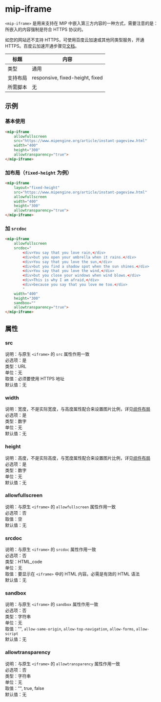 # mip-iframe

`<mip-iframe>` 是用来支持在 MIP 中嵌入第三方内容的一种方式，需要注意的是：所嵌入的内容强制是符合 HTTPS 协议的。

如您的网站还不支持 HTTPS，可使用百度云加速或其他同类型服务，开通 HTTPS。百度云加速开通步骤见[文档](http://su.baidu.com/zhuanti/mip)。

标题|内容
----|----
类型|通用
支持布局|responsive, fixed-height, fixed
所需脚本|无

## 示例

### 基本使用

```html
<mip-iframe
    allowfullscreen
    src="https://www.mipengine.org/article/instant-pageview.html"
    width="400"
    height="300"
    allowtransparency="true">
</mip-iframe>
```

### 加布局（`fixed-height` 为例）

```html
<mip-iframe
    layout="fixed-height"
    src="https://www.mipengine.org/article/instant-pageview.html"
    allowfullscreen
    width="400"
    height="300"
    allowtransparency="true">
</mip-iframe>
```

### 加 `srcdoc`

```html
<mip-iframe
    allowfullscreen
    srcdoc="
        <div>You say that you love rain,</div>
        <div>but you open your umbrella when it rains.</div>
        <div>You say that you love the sun,</div>
        <div>but you find a shadow spot when the sun shines.</div>
        <div>You say that you love the wind,</div>
        <div>but you close your windows when wind blows.</div>
        <div>This is why I am afraid,</div>
        <div>because you say that you love me too.</div>
        "
    width="400"
    height="300"
    sandbox=""
    allowtransparency="true">
</mip-iframe>
```

## 属性

### src

说明：与原生 `<iframe>` 的 `src` 属性作用一致  
必选项：是  
类型：URL  
单位：无  
取值：必须要使用 HTTPS 地址  
默认值：无

### width

说明：宽度，不是实际宽度，与高度属性配合来设置图片比例，详见[组件布局](../layout.md)  
必选项：是  
类型：数字  
单位：无  
默认值：无

### height

说明：高度，不是实际高度，与宽度属性配合来设置图片比例，详见[组件布局](../layout.md)  
必选项：是  
类型：数字  
单位：无  
默认值：无

### allowfullscreen

说明：与原生 `<iframe>` 的 `allowfullscreen` 属性作用一致  
必选项：否  
取值：空  
默认值：无

### srcdoc

说明：与原生 `<iframe>` 的 `srcdoc` 属性作用一致	  
必选项：否  
类型：HTML_code  
单位：无  
取值：要显示在 `<iframe>` 中的 HTML 内容。必需是有效的 HTML 语法  
默认值：无

### sandbox

说明：与原生 `<iframe>` 的 `sandbox` 属性作用一致  
必选项：否  
类型：字符串  	
单位：无  
取值："", `allow-same-origin`, `allow-top-navigation`, `allow-forms`, `allow-script`  
默认值：无

### allowtransparency

说明：与原生 `<iframe>` 的 `allowtransparency` 属性作用一致  
必选项：否  
类型：字符串  	
单位：无  
取值："", true, false  
默认值：无
